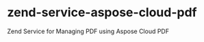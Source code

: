 zend-service-aspose-cloud-pdf
=============================

Zend Service for Managing PDF using Aspose Cloud PDF
